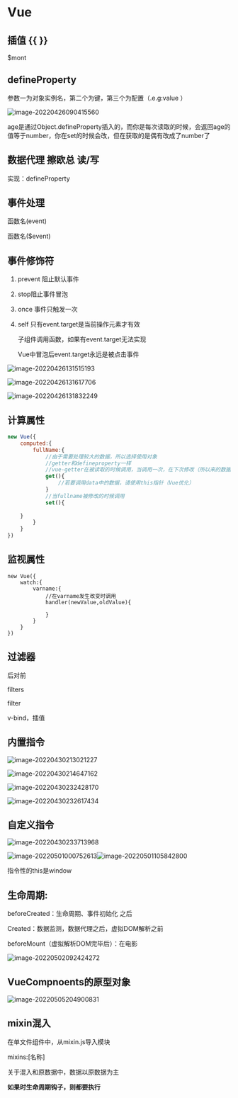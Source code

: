 # Vue

## 插值 {{ }}

$mont

## defineProperty

参数一为对象实例名，第二个为键，第三个为配置（.e.g:value ）

![image-20220426090415560](C:\Users\30398\AppData\Roaming\Typora\typora-user-images\image-20220426090415560.png)

age是通过Object.defineProperty插入的，而你是每次读取的时候，会返回age的值等于number，你在set的时候会改，但在获取的是偶有改成了number了

## 数据代理  擦欧总 读/写

实现：defineProperty

## 事件处理

函数名(event)

函数名($event)

## 事件修饰符

1. prevent 阻止默认事件

2. stop阻止事件冒泡

3. once 事件只触发一次

4. self 只有event.target是当前操作元素才有效

   子组件调用函数，如果有event.target无法实现

   Vue中冒泡后event.target永远是被点击事件

![image-20220426131515193](C:\Users\30398\AppData\Roaming\Typora\typora-user-images\image-20220426131515193.png)

![image-20220426131617706](C:\Users\30398\AppData\Roaming\Typora\typora-user-images\image-20220426131617706.png)

![image-20220426131832249](C:\Users\30398\AppData\Roaming\Typora\typora-user-images\image-20220426131832249.png)

## 计算属性

```javascript
new Vue({
    computed:{
        fullName:{
            //由于需要处理较大的数据，所以选择使用对象
            //getter和defineproperty一样
            //vue-getter在被读取的时候调用，当调用一次，在下次修改（所以来的数据）之前，会有一个cache，所以多次读取可能只会调用一次	
            get(){
                //若要调用data中的数据，请使用this指针（Vue优化）
            }
            //当fullname被修改的时候调用
            set(){
        
    }
        }
    }
})
```



## 监视属性

```javas
new Vue({
	watch:{
		varname:{
			//在varname发生改变时调用
			handler(newValue,oldValue){
			
			}
		}
	}
})
```

## 过滤器

后对前

filters

filter

v-bind，插值

## 内置指令

![image-20220430213021227](C:\Users\30398\AppData\Roaming\Typora\typora-user-images\image-20220430213021227.png)

![image-20220430214647162](C:\Users\30398\AppData\Roaming\Typora\typora-user-images\image-20220430214647162.png)

![image-20220430232428170](C:\Users\30398\AppData\Roaming\Typora\typora-user-images\image-20220430232428170.png)

![image-20220430232617434](C:\Users\30398\AppData\Roaming\Typora\typora-user-images\image-20220430232811696.png)

## 自定义指令

![image-20220430233713968](C:\Users\30398\AppData\Roaming\Typora\typora-user-images\image-20220430233713968.png)

![image-20220501000752613](C:\Users\30398\AppData\Roaming\Typora\typora-user-images\image-20220501000752613.png)![image-20220501105842800](C:\Users\30398\AppData\Roaming\Typora\typora-user-images\image-20220501105842800.png)

指令性的this是window	

## 生命周期:

beforeCreated：生命周期、事件初始化 之后

Created：数据监测，数据代理之后，虚拟DOM解析之前

beforeMount（虚拟解析DOM完毕后）：在电影

![image-20220502092424272](C:\Users\30398\AppData\Roaming\Typora\typora-user-images\image-20220502092424272.png)

## VueCompnoents的原型对象

![image-20220505204900831](C:\Users\30398\AppData\Roaming\Typora\typora-user-images\image-20220505204900831.png)

## mixin混入

在单文件组件中，从mixin.js导入模块

mixins:[名称]

关于混入和原数据中，数据以原数据为主

**如果时生命周期钩子，则都要执行**